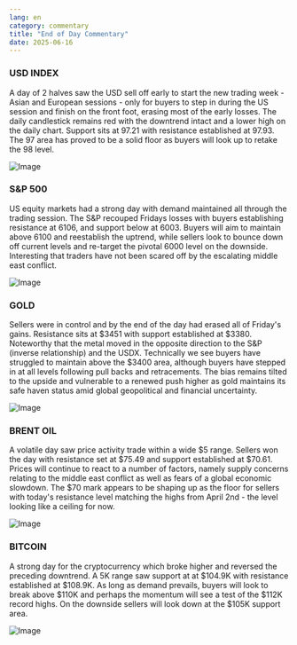 ```yaml
---
lang: en
category: commentary
title: "End of Day Commentary"
date: 2025-06-16
---
```


### USD INDEX

A day of 2 halves saw the USD sell off early to start the new trading week - Asian and European sessions - only for buyers to step in during the US session and finish on the front foot, erasing most of the early losses. The daily candlestick remains red with the downtrend intact and a lower high on the daily chart. Support sits at 97.21 with resistance established at 97.93. The 97 area has proved to be a solid floor as buyers will look up to retake the 98 level.

![Image](https://markleighedu.github.io/img/Jun-2025/16-Jun-2025/usdindex.jpg)

### S&P 500

US equity markets had a strong day with demand maintained all through the trading session. The S&P recouped Fridays losses with buyers establishing resistance at 6106, and support below at 6003. Buyers will aim to maintain above 6100 and reestablish the uptrend, while sellers look to bounce down off current levels and re-target the pivotal 6000 level on the downside. Interesting that traders have not been scared off by the escalating middle east conflict.  

![Image](https://markleighedu.github.io/img/Jun-2025/16-Jun-2025/sp500.jpg)

### GOLD

Sellers were in control and by the end of the day had erased all of Friday's gains. Resistance sits at $3451 with support established at $3380. Noteworthy that the metal moved in the opposite direction to the S&P (inverse relationship) and the USDX. Technically we see buyers have struggled to maintain above the $3400 area, although buyers have stepped in at all levels following pull backs and retracements. The bias remains tilted to the upside and vulnerable to a renewed push higher as gold maintains its safe haven status amid global geopolitical and financial uncertainty.   

![Image](https://markleighedu.github.io/img/Jun-2025/16-Jun-2025/gold.jpg)

### BRENT OIL

A volatile day saw price activity trade within a wide $5 range. Sellers won the day with resistance set at $75.49 and support established at $70.61. Prices will continue to react to a number of factors, namely supply concerns relating to the middle east conflict as well as fears of a global economic slowdown. The $70 mark appears to be shaping up as the floor for sellers with today's resistance level  matching the highs from April 2nd   - the level looking like a ceiling for now.  

![Image](https://markleighedu.github.io/img/Jun-2025/16-Jun-2025/brentoil.jpg)

### BITCOIN

A strong day for the cryptocurrency which broke higher and reversed the preceding downtrend. A 5K range saw support at at $104.9K with resistance established at $108.9K. As long as demand prevails, buyers will look to break above $110K and perhaps the momentum will see a test of the $112K record highs. On the downside sellers will look down at the $105K support area. 

![Image](https://markleighedu.github.io/img/Jun-2025/16-Jun-2025/bitcoin.jpg)

